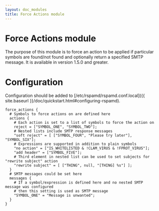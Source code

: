 ```yaml
---
layout: doc_modules
title: Force Actions module
---
```


# Force Actions module

The purpose of this module is to force an action to be applied if particular symbols are found/not found and optionally return a specified SMTP message. It is available in version 1.5.0 and greater.

# Configuration

Configuration should be added to [/etc/rspamd/rspamd.conf.local]({{ site.baseurl }}/doc/quickstart.html#configuring-rspamd).

~~~ucl
force_actions {
  # Symbols to force actions on are defined here
  actions {
    # Each action is set to a list of symbols to force the action on
    reject = ["SYMBOL_ONE", "SYMBOL_TWO"];
    # Nested lists include SMTP response messages
    "soft reject" = [ ["SYMBOL_FOUR", "Please try later"], "SYMBOL_SIX"];
    # Expressions are supported in addition to plain symbols
    "no action" = ["IS_WHITELISTED & !CLAM_VIRUS & !FPROT_VIRUS"];
    "add header" = ["SYMBOL_FIVE"];
    # Third element in nested list can be used to set subjects for "rewrite subject" action
    "rewrite subject" = [ ["THING", null, "[THING] %s"] ];
  }
  # SMTP messages could be set here
  messages {
    # If a symbol/expression is defined here and no nested SMTP message was configured
    # then this setting is used as SMTP message
    "SYMBOL_ONE" = "Message is unwanted";
  }
}
~~~
